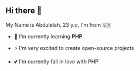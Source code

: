 ## Hi there 👋

My Name is Abdulelah, 23 y.o, I'm from 🇸🇦

<!-- - 🔭 I’m currently working on . -->

- 🌱 I’m currently learning **PHP**.

- ⚡ I'm very excited to create open-source projects

- 💕 I'm currently fall in love with PHP
